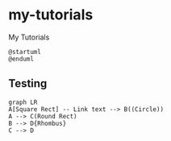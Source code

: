 # my-tutorials

My Tutorials

```plantuml
@startuml
@enduml
```

## Testing

```mermaid
graph LR
A[Square Rect] -- Link text --> B((Circle))
A --> C(Round Rect)
B --> D{Rhombus}
C --> D
```